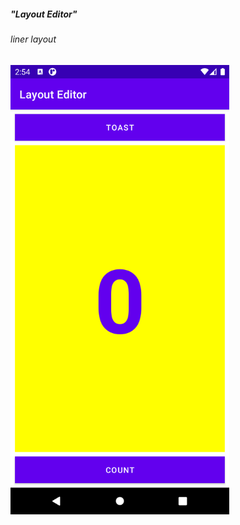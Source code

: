 <h5>"Layout Editor"</h5>
<h6>liner layout</h6>
<img src="https://raw.githubusercontent.com/sakriya777/LayoutEditor/task2/images/Screenshot_1615280969.png" width="350" title="Tablet View Landscape">
